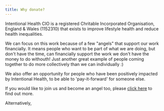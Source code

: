 ```yaml
---
title: Why donate?
---
```


Intentional Health CIO is a registered Chritable Incorporated Organisation, England & Wales (1152310) that exists to improve lifestyle health and reduce health inequalities. 

We can focus on this work because of a few "angels" that support our work financially. It means people who want to be part of what we are doing, but don't have the time, can financially support the work we don't have the money to do withouth! Just another great example of people coming together to do more collectively than we can individually :)

We also offer an opportunity for people who have been positively impacted by Intentional Health, to be able to 'pay-it-forward' for someone else.

If you would like to join us and become an angel too, please [click here](http://intentionalhealth.uk/angels/) to find out more.

Alternatively, 

<script type="text/javascript" src="https://cdnjs.buymeacoffee.com/1.0.0/button.prod.min.js" data-name="bmc-button" data-slug="nikydix" data-color="#FFDD00" data-emoji=""  data-font="Bree" data-text="Buy me a coffee" data-outline-color="#000000" data-font-color="#000000" data-coffee-color="#ffffff" ></script>